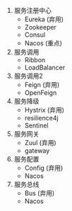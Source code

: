 
1. 服务注册中心
   - Eureka (弃用)
   - Zookeeper
   - Consul
   - Nacos (重点)
2. 服务调用
   - Ribbon
   - LoadBalancer
3. 服务调用2
   - Feign (弃用)
   - OpenFeign
4. 服务降级
   - Hystrix (弃用)
   - resilience4j
   - Sentinel
5. 服务网关
   - Zuul (弃用)
   - gateway
6. 服务配置
   - Config (弃用)
   - Nacos
7. 服务总线
   - Bus (弃用)
   - Nacos
